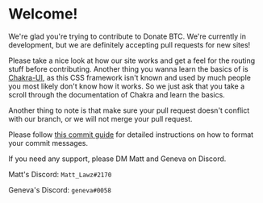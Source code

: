 # Welcome!

We're glad you're trying to contribute to Donate BTC. We're currently in development, but we are definitely accepting pull requests for new sites!

Please take a nice look at how our site works and get a feel for the routing stuff before contributing. Another thing you wanna learn the basics of is [Chakra-UI](https://chakra-ui.com/), as this CSS framework isn't known and used by much people you most likely don't know how it works. So we just ask that you take a scroll through the documentation of Chakra and learn the basics.

Another thing to note is that make sure your pull request doesn't conflict with our branch, or we will not merge your pull request. 

Please follow [this commit guide](https://udacity.github.io/git-styleguide/) for detailed instructions on how to format your commit messages.

If you need any support, please DM Matt and Geneva on Discord.

Matt's Discord: `Matt_Lawz#2170`

Geneva's Discord: `geneva#0058`
